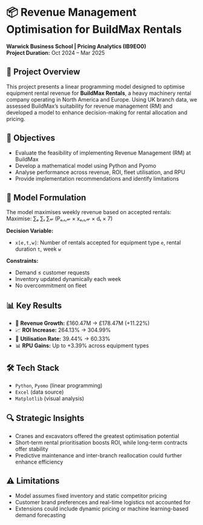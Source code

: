 # 📦 Revenue Management Optimisation for BuildMax Rentals  
**Warwick Business School | Pricing Analytics (IB9EO0)**  
**Project Duration:** Oct 2024 – Mar 2025  

## 🧾 Project Overview  
This project presents a linear programming model designed to optimise equipment rental revenue for **BuildMax Rentals**, a heavy machinery rental company operating in North America and Europe. Using UK branch data, we assessed BuildMax’s suitability for revenue management (RM) and developed a model to enhance decision-making for rental allocation and pricing.

## 🎯 Objectives  
- Evaluate the feasibility of implementing Revenue Management (RM) at BuildMax  
- Develop a mathematical model using Python and Pyomo  
- Analyse performance across revenue, ROI, fleet utilisation, and RPU  
- Provide implementation recommendations and identify limitations

## 📐 Model Formulation  
The model maximises weekly revenue based on accepted rentals:  
Maximise: ∑ₑ ∑ₜ ∑𝓌 (Pₑ,ₜ,𝓌 × xₑ,ₜ,𝓌 × dₜ × 7)


**Decision Variable:**  
- `x[e,t,w]`: Number of rentals accepted for equipment type `e`, rental duration `t`, week `w`  

**Constraints:**  
- Demand ≤ customer requests  
- Inventory updated dynamically each week  
- No overcommitment on fleet

## 📊 Key Results  
- 💸 **Revenue Growth:** £160.47M → £178.47M (+11.22%)  
- 📈 **ROI Increase:** 264.13% → 304.99%  
- 🚜 **Utilisation Rate:** 39.44% → 60.33%  
- 📊 **RPU Gains:** Up to +3.39% across equipment types

## 🛠 Tech Stack  
- `Python`, `Pyomo` (linear programming)  
- `Excel` (data source)  
- `Matplotlib` (visual analysis)  

## 🔍 Strategic Insights  
- Cranes and excavators offered the greatest optimisation potential  
- Short-term rental prioritisation boosts ROI, while long-term contracts offer stability  
- Predictive maintenance and inter-branch reallocation could further enhance efficiency  

## ⚠️ Limitations  
- Model assumes fixed inventory and static competitor pricing  
- Customer brand preferences and real-time logistics not accounted for  
- Extensions could include dynamic pricing or machine learning-based demand forecasting  

